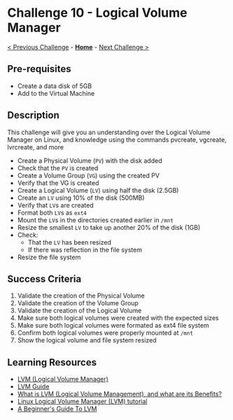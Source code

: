 # Challenge 10 - Logical Volume Manager

[< Previous Challenge](./Challenge-09.md) - **[Home](../README.md)** - [Next Challenge >](./Challenge-11.md)

## Pre-requisites 

- Create a data disk of 5GB
- Add to the Virtual Machine

## Description

This challenge will give you an understanding over the Logical Volume Manager on Linux, and knowledge using the commands pvcreate, vgcreate, lvrcreate, and more

- Create a Physical Volume (`PV`) with the disk added
- Check that the ```PV``` is created
- Create a Volume Group (```VG```) using the created PV
- Verify that the VG is created
- Create a Logical Volume (```LV```) using half the disk (2.5GB)
- Create an ```LV``` using 10% of the disk (500MB)
- Verify that ```LV```s are created
- Format both ```LV```s as ```ext4```
- Mount the ```LV```s in the directories created earlier in ```/mnt```
- Resize the smallest ```LV``` to take up another 20% of the disk (1GB)
- Check:
    - That the ```LV``` has been resized
    - If there was reflection in the file system
- Resize the file system

## Success Criteria

1. Validate the creation of the Physical Volume
2. Validate the creation of the Volume Group
3. Validate the creation of the Logical Volume
4. Make sure both logical volumes were created with the expected sizes
5. Make sure both logical volumes were formated as ext4 file system
6. Confirm both logical volumes were properly mounted at `/mnt`
7. Show the logical volume and file system resized


## Learning Resources

- [LVM (Logical Volume Manager)](https://access.redhat.com/documentation/en-us/red_hat_enterprise_linux/5/html/deployment_guide/ch-lvm)
- [LVM Guide](https://linuxhandbook.com/lvm-guide/)
- [What is LVM (Logical Volume Management), and what are its Benefits?](https://linuxhint.com/whatis_logical_volume_management/)
- [Linux Logical Volume Manager (LVM) tutorial](https://linuxconfig.org/linux-lvm-logical-volume-manager)
- [A Beginner's Guide To LVM](https://www.howtoforge.com/linux_lvm)
